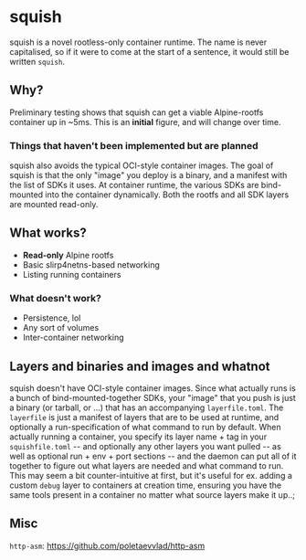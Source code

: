 # squish

squish is a novel rootless-only container runtime. The name is never
capitalised, so if it were to come at the start of a sentence, it would still
be written `squish`.

## Why?

Preliminary testing shows that squish can get a viable Alpine-rootfs container
up in ~5ms. This is an **initial** figure, and will change over time.

### Things that haven't been implemented but are planned

squish also avoids the typical OCI-style container images. The goal of squish
is that the only "image" you deploy is a binary, and a manifest with the list
of SDKs it uses. At container runtime, the various SDKs are bind-mounted into
the container dynamically. Both the rootfs and all SDK layers are mounted
read-only.

## What works?

- **Read-only** Alpine rootfs
- Basic slirp4netns-based networking
- Listing running containers

### What doesn't work?

- Persistence, lol
- Any sort of volumes
- Inter-container networking

## Layers and binaries and images and whatnot

squish doesn't have OCI-style container images. Since what actually runs is a
bunch of bind-mounted-together SDKs, your "image" that you push is just a
binary (or tarball, or ...) that has an accompanying `layerfile.toml`. The
`layerfile` is just a manifest of layers that are to be used at runtime, and
optionally a run-specification of what command to run by default. When actually
running a container, you specify its layer name + tag in your `squishfile.toml`
-- and optionally any other layers you want pulled -- as well as optional run +
env + port sections -- and the daemon can put all of it together to figure out
what layers are needed and what command to run. This may seem a bit
counter-intuitive at first, but it's useful for ex. adding a custom `debug`
layer to containers at creation time, ensuring you have the same tools present
in a container no matter what source layers make it up..;

## Misc

`http-asm`: https://github.com/poletaevvlad/http-asm